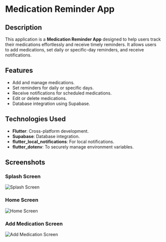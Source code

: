 
# Medication Reminder App

## Description
This application is a **Medication Reminder App** designed to help users track their medications effortlessly and receive timely reminders. It allows users to add medications, set daily or specific-day reminders, and receive notifications.

## Features
- Add and manage medications.
- Set reminders for daily or specific days.
- Receive notifications for scheduled medications.
- Edit or delete medications.
- Database integration using Supabase.

## Technologies Used
- **Flutter**: Cross-platform development.
- **Supabase**: Database integration.
- **flutter_local_notifications**: For local notifications.
- **flutter_dotenv**: To securely manage environment variables.

## Screenshots
### Splash Screen
![Splash Screen](link-to-your-splash-image)

### Home Screen
![Home Screen](link-to-your-home-image)

### Add Medication Screen
![Add Medication Screen](link-to-your-add-medication-image)
